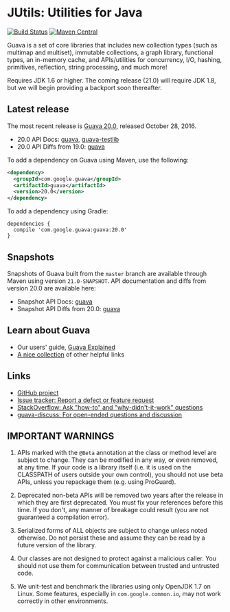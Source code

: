 JUtils: Utilities for Java
==========================

[![Build Status](https://travis-ci.org/google/guava.svg?branch=master)](https://travis-ci.org/google/guava)
[![Maven Central](https://maven-badges.herokuapp.com/maven-central/com.google.guava/guava/badge.svg)](https://maven-badges.herokuapp.com/maven-central/com.google.guava/guava)

Guava is a set of core libraries that includes new collection types (such as
multimap and multiset), immutable collections, a graph library, functional
types, an in-memory cache, and APIs/utilities for concurrency, I/O, hashing,
primitives, reflection, string processing, and much more!

Requires JDK 1.6 or higher. The coming release (21.0) will require JDK 1.8, but
we will begin providing a backport soon thereafter.

Latest release
--------------

The most recent release is [Guava 20.0][], released October 28, 2016.

- 20.0 API Docs: [guava][guava-release-api-docs], [guava-testlib][testlib-release-api-docs]
- 20.0 API Diffs from 19.0: [guava][guava-release-api-diffs]

To add a dependency on Guava using Maven, use the following:

```xml
<dependency>
  <groupId>com.google.guava</groupId>
  <artifactId>guava</artifactId>
  <version>20.0</version>
</dependency>
```

To add a dependency using Gradle:

```
dependencies {
  compile 'com.google.guava:guava:20.0'
}
```

Snapshots
---------

Snapshots of Guava built from the `master` branch are available through Maven
using version `21.0-SNAPSHOT`. API documentation and diffs from version 20.0
are available here:

- Snapshot API Docs: [guava][guava-snapshot-api-docs]
- Snapshot API Diffs from 20.0: [guava][guava-snapshot-api-diffs]

Learn about Guava
------------------

- Our users' guide, [Guava Explained][]
- [A nice collection](http://www.tfnico.com/presentations/google-guava) of other helpful links

Links
-----

- [GitHub project](https://github.com/google/guava)
- [Issue tracker: Report a defect or feature request](https://github.com/google/guava/issues/new)
- [StackOverflow: Ask "how-to" and "why-didn't-it-work" questions](https://stackoverflow.com/questions/ask?tags=guava+java)
- [guava-discuss: For open-ended questions and discussion](http://groups.google.com/group/guava-discuss)

IMPORTANT WARNINGS
------------------

1. APIs marked with the `@Beta` annotation at the class or method level
are subject to change. They can be modified in any way, or even
removed, at any time. If your code is a library itself (i.e. it is
used on the CLASSPATH of users outside your own control), you should
not use beta APIs, unless you repackage them (e.g. using ProGuard).

2. Deprecated non-beta APIs will be removed two years after the
release in which they are first deprecated. You must fix your
references before this time. If you don't, any manner of breakage
could result (you are not guaranteed a compilation error).

3. Serialized forms of ALL objects are subject to change unless noted
otherwise. Do not persist these and assume they can be read by a
future version of the library.

4. Our classes are not designed to protect against a malicious caller.
You should not use them for communication between trusted and
untrusted code.

5. We unit-test and benchmark the libraries using only OpenJDK 1.7 on
Linux. Some features, especially in `com.google.common.io`, may not work
correctly in other environments.

[Guava 20.0]: https://github.com/google/guava/wiki/Release20
[guava-release-api-docs]: http://google.github.io/guava/releases/20.0/api/docs/
[testlib-release-api-docs]: http://www.javadoc.io/doc/com.google.guava/guava-testlib/20.0
[guava-release-api-diffs]: http://google.github.io/guava/releases/20.0/api/diffs/
[guava-snapshot-api-docs]: http://google.github.io/guava/releases/snapshot/api/docs/
[guava-snapshot-api-diffs]: http://google.github.io/guava/releases/snapshot/api/diffs/
[Guava Explained]: https://github.com/google/guava/wiki/Home